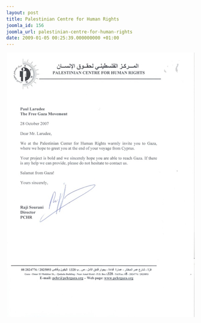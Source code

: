 ```yaml
---
layout: post
title: Palestinian Centre for Human Rights
joomla_id: 156
joomla_url: palestinian-centre-for-human-rights
date: 2009-01-05 00:25:39.000000000 +01:00
---
```

<div style="text-align: center"><img src="../../uploads/image_gallery/invitationpchr500.jpg" border="0" width="500" height="705" /></div>
